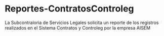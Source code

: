 # Reportes-ContratosControleg
La Subcontraloria de Servicios Legales solicita un reporte de los registros realizados en el Sistema Contratos y Controleg por la empresa AISEM
